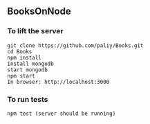 ## BooksOnNode
### To lift the server
    git clone https://github.com/paliy/Books.git
    cd Books
    npm install
    install mongodb
    start mongodb
    npm start
    In browser: http://localhost:3000
### To run tests
    npm test (server should be running)
